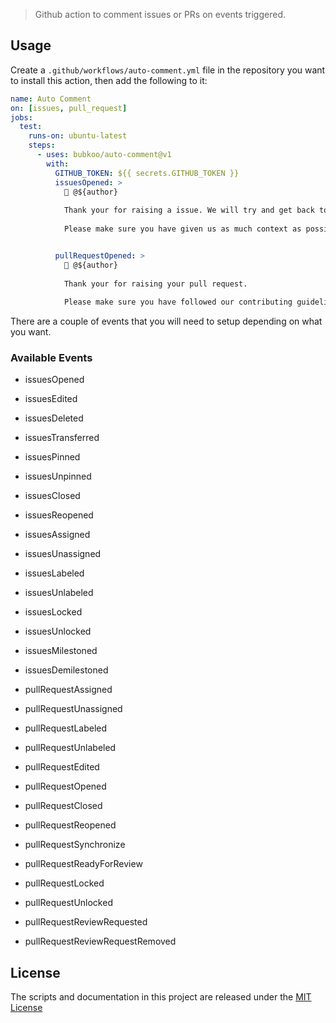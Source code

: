 > Github action to comment issues or PRs on events triggered.

## Usage

Create a `.github/workflows/auto-comment.yml` file in the repository you want to install this action, then add the following to it:

```yml
name: Auto Comment
on: [issues, pull_request]
jobs:
  test:
    runs-on: ubuntu-latest
    steps:
      - uses: bubkoo/auto-comment@v1
        with:
          GITHUB_TOKEN: ${{ secrets.GITHUB_TOKEN }}
          issuesOpened: >
            👋 @${author}
            
            Thank your for raising a issue. We will try and get back to you as soon as possible.
            
            Please make sure you have given us as much context as possible.


          pullRequestOpened: >
            👋 @${author}
            
            Thank your for raising your pull request.
            
            Please make sure you have followed our contributing guidelines. We will review it as soon as possible
```

There are a couple of events that you will need to setup depending on what you want.

### Available Events

- issuesOpened
- issuesEdited
- issuesDeleted
- issuesTransferred
- issuesPinned
- issuesUnpinned
- issuesClosed
- issuesReopened
- issuesAssigned
- issuesUnassigned
- issuesLabeled
- issuesUnlabeled
- issuesLocked
- issuesUnlocked
- issuesMilestoned
- issuesDemilestoned

- pullRequestAssigned
- pullRequestUnassigned
- pullRequestLabeled
- pullRequestUnlabeled
- pullRequestEdited
- pullRequestOpened
- pullRequestClosed
- pullRequestReopened
- pullRequestSynchronize
- pullRequestReadyForReview
- pullRequestLocked
- pullRequestUnlocked
- pullRequestReviewRequested
- pullRequestReviewRequestRemoved

## License

The scripts and documentation in this project are released under the [MIT License](LICENSE)
